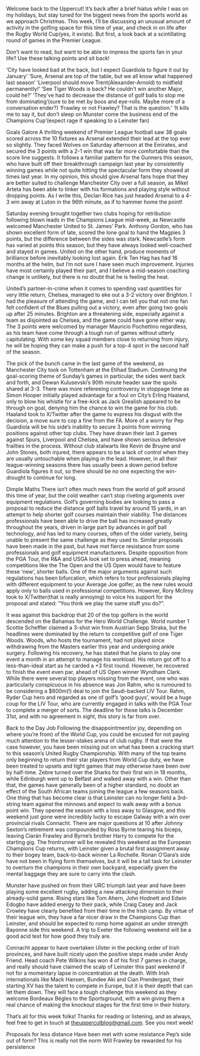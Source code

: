 Welcome back to the Uppercut! It’s back after a brief hiatus while I was on my holidays, but stay tuned for the biggest news from the sports world as we approach Christmas. This week, I’ll be discussing an unusual amount of activity in the golfing space for this time of year, and check in on life after the Rugby World Cup(yes, it exists). But first, a look back at a scintillating round of games in the Premier League.

Don’t want to read, but want to be able to impress the sports fan in your life? Use these talking points and sit back!

‘City have looked bad at the back, but I expect Guardiola to figure it out by January’
‘Sure, Arsenal are top of the table, but we all know what happened last season’
‘Liverpool should move Trent(Alexander-Arnold) to midfield permanently!’
‘See Tiger Woods is back? He couldn’t win another Major, could he?’
‘They’ve had to decrease the distance of golf balls to stop me from dominating’(sure to be met by boos and eye-rolls. Maybe more of a conversation ender?)
‘Frawley or not Frawley? That is the question.’
‘It kills me to say it, but don’t sleep on Munster come the business end of the Champions Cup’(expect rage if speaking to a Leinster fan)

Goals Galore
A thrilling weekend of Premier League football saw 38 goals scored across the 10 fixtures as Arsenal extended their lead at the top ever so slightly. They faced Wolves on Saturday afternoon at the Emirates, and secured the 3 points with a 2-1 win that was far more comfortable than the score line suggests. It follows a familiar pattern for the Gunners this season, who have built off their breakthrough campaign last year by consistently winning games while not quite hitting the spectacular form they showed at times last year. In my opinion, this should give Arsenal fans hope that they are better suited to challenge Manchester City over a full season, as Mikel Arteta has been able to tinker with his formations and playing style without dropping points. As I write this, Declan Rice has just headed Arsenal to a 4-3 win away at Luton in the 96th minute, as if to hammer home the point!

Saturday evening brought together two clubs hoping for retribution following blown leads in the Champions League mid-week, as Newcastle welcomed Manchester United to St. James’ Park. Anthony Gordon, who has shown excellent form of late, scored the lone goal to hand the Magpies 3 points, but the difference between the sides was stark. Newcastle’s form has varied at points this season, but they have always looked well-coached and stayed in games. United on the other hand, produce moments of brilliance before inevitably looking lost again. Erik Ten Hag has had 16 months at the helm, but I’m not sure I have seen much improvement. Injuries have most certainly played their part, and I believe a mid-season coaching change is unlikely, but there is no doubt that he is feeling the heat.

United’s partner-in-crime when it comes to spending vast quantities for very little return, Chelsea, managed to eke out a 3-2 victory over Brighton. I had the pleasure of attending the game, and I can tell you that not one fan felt confident of the Blues pulling out a victory, even after going two goals up after 25 minutes. Brighton are a threatening side, especially against a team as disjointed as Chelsea, and the game could have gone either way. The 3 points were welcomed by manager Mauricio Pochettino regardless, as his team have come through a tough run of games without utterly capitulating. With some key squad members close to returning from injury, he will be hoping they can make a push for a top-4 spot in the second half of the season.

The pick of the bunch came in the last game of the weekend, as Manchester City took on Tottenham at the Etihad Stadium. Continuing the goal-scoring theme of Sunday’s games in particular, the sides went back and forth, and Dewan Kulusevski’s 90th minute header saw the spoils shared at 3-3. There was more refereeing controversy in stoppage time as Simon Hooper initially played advantage for a foul on City’s Erling Haaland, only to blow his whistle for a free-kick as Jack Grealish appeared to be through on goal, denying him the chance to win the game for his club. Haaland took to X/Twitter after the game to express his disgust with the decision, a move sure to cop a fine from the FA. More of a worry for Pep Guardiola will be his side’s inability to secure 3 points from winning positions against other top clubs. They have drawn their last 3 games against Spurs, Liverpool and Chelsea, and have shown serious defensive frailties in the process. Without club stalwarts like Kevin de Bruyne and John Stones, both injured, there appears to be a lack of control when they are usually untouchable when playing in the lead. However, in all their league-winning seasons there has usually been a down period before Guardiola figures it out, so there should be no one expecting the win-drought to continue for long.

Dimple Maths
There isn’t often much news from the world of golf around this time of year, but the cold weather can’t stop riveting arguments over equipment regulations. Golf’s governing bodies are looking to pass a proposal to reduce the distance golf balls travel by around 15 yards, in an attempt to help shorter golf courses maintain their viability. The distances professionals have been able to drive the ball has increased greatly throughout the years, driven in large part by advances in golf ball technology, and has led to many courses, often of the older variety, being unable to present the same challenge as they used to. Similar proposals have been made in the past, but have met fierce resistance from some professionals and golf equipment manufacturers. Despite opposition from the PGA Tour, the R&A and USGA look set to press ahead, meaning competitions like the The Open and the US Open would have to feature these ‘new’, shorter balls. One of the major arguments against such regulations has been bifurcation, which refers to tour professionals playing with different equipment to your Average Joe golfer, as the new rules would apply only to balls used in professional competitions. However, Rory McIlroy took to X/Twitter(that is really annoying) to voice his support for the proposal and stated: “You think we play the same stuff you do?”.

It was against this backdrop that 20 of the top golfers in the world descended on the Bahamas for the Hero World Challenge. World number 1 Scottie Scheffler claimed a 3-shot win from Austrian Sepp Straka, but the headlines were dominated by the return to competitive golf of one Tiger Woods. Woods, who hosts the tournament, had not played since withdrawing from the Masters earlier this year and undergoing ankle surgery. Following his recovery, he has stated that he plans to play one event a month in an attempt to manage his workload. His return got off to a less-than-ideal start as he carded a +3 first round. However, he recovered to finish the event even par, ahead of US Open winner Wyndham Clark. While there were several top players missing from the event, one who was particularly conspicuous in his absence was Jon Rahm, who is rumoured to be considering a $600m(!) deal to join the Saudi-backed LIV Tour. Rahm, Ryder Cup hero and regarded as one of golf’s ‘good guys’, would be a huge coup for the LIV Tour, who are currently engaged in talks with the PGA Tour to complete a merger of sorts. The deadline for those talks is December 31st, and with no agreement in sight, this story is far from over.

Back to the Day Job
Following the disappointment(or joy, depending on where you’re from) of the World Cup, you could be excused for not paying much attention to the lesser-stakes arena of club rugby. If that were the case however, you have been missing out on what has been a cracking start to this season’s United Rugby Championship. With many of the top teams only beginning to return their star players from World Cup duty, we have been treated to upsets and tight games that may otherwise have been over by half-time. Zebre turned over the Sharks for their first win in 18 months, while Edinburgh went up to Belfast and walked away with a win. Other than that, the games have generally been of a higher standard, no doubt an effect of the South African teams joining the league a few seasons back. One thing that has become clear is that Leinster can no longer field a 3rd-string team against the minnows and expect to walk away with a bonus point win. They opened the season with a loss away to Glasgow, and this weekend just gone were incredibly lucky to escape Galway with a win over provincial rivals Connacht. There are major questions at 10 after Johnny Sexton’s retirement was compounded by Ross Byrne tearing his biceps, leaving Ciarán Frawley and Byrne’s brother Harry to compete for the starting gig. The frontrunner will be revealed this weekend as the European Champions Cup returns, with Leinster given a brutal first assignment away to their bogey team, back-to-back winner La Rochelle. Ronan O’Gara’s side have not been in flying form themselves, but it will be a tall task for Leinster to overturn the champions in their own backyard, especially given the mental baggage they are sure to carry into the clash.

Munster have pushed on from their URC triumph last year and have been playing some excellent rugby, adding a new attacking dimension to their already-solid game. Rising stars like Tom Ahern, John Hodnett and Edwin Edogbo have added energy to their pack, while Craig Casey and Jack Crowley have clearly benefited from their time in the Irish camp. By virtue of their league win, they have a far nicer draw in the Champions Cup than Leinster, and should be expected to romp home against an under strength Bayonne side this weekend. A trip to Exeter the following weekend will be a good acid test for how good they truly are.

Connacht appear to have overtaken Ulster in the pecking order of Irish provinces, and have built nicely upon the positive steps made under Andy Friend. Head coach Pete Wilkins has won 4 of his first 7 games in charge, and really should have claimed the scalp of Leinster this past weekend if not for a momentary lapse in concentration at the death. With Irish internationals like Mack Hansen, Bundee Aki and Cian Prendergast, their starting XV has the talent to compete in Europe, but it is their depth that can let them down. They will face a tough challenge this weekend as they welcome Bordeaux Bégles to the Sportsground, with a win giving them a real chance of making the knockout stages for the first time in their history.

That’s all for this week folks! Thanks for reading or listening, and as always, feel free to get in touch at theuppercutblog@gmail.com. See you next week!

Proposals for less distance
Have been met with some resistance
Pep’s side out of form?
This is really not the norm
Will Frawley be rewarded for his persistence 

